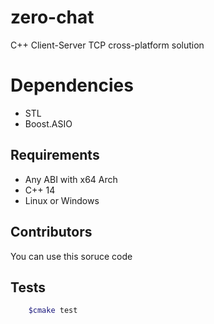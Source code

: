 # zero-chat
C++ Client-Server TCP cross-platform solution

# Dependencies
* STL
* Boost.ASIO

## Requirements
* Any ABI with x64 Arch
* C++ 14
* Linux or Windows

## Contributors
You can use this soruce code

## Tests
```sh
    $cmake test
```
